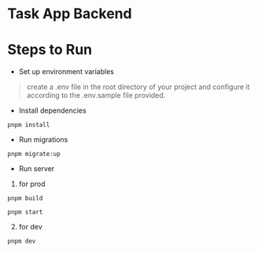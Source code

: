 # Task App Backend

# Steps to Run

- Set up environment variables

> create a .env file in the root directory of your project and configure it according to the .env.sample file provided.

- Install dependencies

```
pnpm install
```

- Run migrations

```
pnpm migrate:up
```

- Run server

1. for prod

```
pnpm build
```

```
pnpm start
```

2. for dev

```
pnpm dev
```
